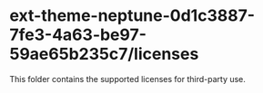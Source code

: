 # ext-theme-neptune-0d1c3887-7fe3-4a63-be97-59ae65b235c7/licenses

This folder contains the supported licenses for third-party use.
